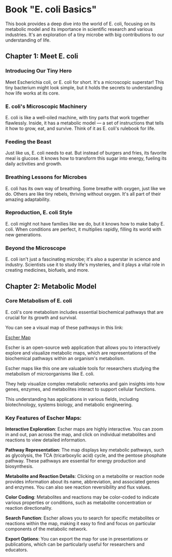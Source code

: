 # Book "E. coli Basics"

This book provides a deep dive into the world of E. coli, focusing on its metabolic model and its importance in scientific research and various industries. It's an exploration of a tiny microbe with big contributions to our understanding of life.


## Chapter 1: Meet E. coli

### Introducing Our Tiny Hero

Meet Escherichia coli, or E. coli for short. It's a microscopic superstar! This tiny bacterium might look simple, but it holds the secrets to understanding how life works at its core.

### E. coli's Microscopic Machinery

E. coli is like a well-oiled machine, with tiny parts that work together flawlessly. Inside, it has a metabolic model — a set of instructions that tells it how to grow, eat, and survive. Think of it as E. coli's rulebook for life.

### Feeding the Beast

Just like us, E. coli needs to eat. But instead of burgers and fries, its favorite meal is glucose. It knows how to transform this sugar into energy, fueling its daily activities and growth.

### Breathing Lessons for Microbes

E. coli has its own way of breathing. Some breathe with oxygen, just like we do. Others are like tiny rebels, thriving without oxygen. It's all part of their amazing adaptability.

### Reproduction, E. coli Style

E. coli might not have families like we do, but it knows how to make baby E. coli. When conditions are perfect, it multiplies rapidly, filling its world with new generations.

### Beyond the Microscope

E. coli isn't just a fascinating microbe; it's also a superstar in science and industry. Scientists use it to study life's mysteries, and it plays a vital role in creating medicines, biofuels, and more.

## Chapter 2: Metabolic Model

### Core Metabolism of E. coli

E. coli's core metabolism includes essential biochemical pathways that are crucial for its growth and survival.

You can see a visual map of these pathways in this link:

[Escher Map](https://escher.github.io/#/app?map=e_coli_core.Core%20metabolism&tool=Viewer)


Escher is an open-source web application that allows you to interactively explore and visualize metabolic maps, which are representations of the biochemical pathways within an organism's metabolism.

Escher maps like this one are valuable tools for researchers studying the metabolism of microorganisms like E. coli.

They help visualize complex metabolic networks and gain insights into how genes, enzymes, and metabolites interact to support cellular functions.

This understanding has applications in various fields, including biotechnology, systems biology, and metabolic engineering.


### Key Features of Escher Maps:

**Interactive Exploration**: Escher maps are highly interactive. You can zoom in and out, pan across the map, and click on individual metabolites and reactions to view detailed information.

**Pathway Representation**: The map displays key metabolic pathways, such as glycolysis, the TCA (tricarboxylic acid) cycle, and the pentose phosphate pathway. These pathways are essential for energy production and biosynthesis.

**Metabolite and Reaction Details**: Clicking on a metabolite or reaction node provides information about its name, abbreviation, and associated genes and enzymes. You can also see reaction reversibility and flux values.

**Color Coding**: Metabolites and reactions may be color-coded to indicate various properties or conditions, such as metabolite concentration or reaction directionality.

**Search Function**: Escher allows you to search for specific metabolites or reactions within the map, making it easy to find and focus on particular components of the metabolic network.

**Export Options**: You can export the map for use in presentations or publications, which can be particularly useful for researchers and educators.


